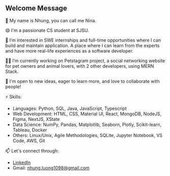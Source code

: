 ## Welcome Message 

👋 My name is Nhung, you can call me Nina.

😄 I'm a passionate CS student at SJSU. 

👀 I’m interested in SWE internships and full-time opportunities where I can build and maintain application. A place where I can learn from the experts and have more real-life experiences as a software developer.

👩‍💻 I’m currently working on Petstagram project, a social networking website for pet owners and animal lovers, with 2 other developers, using MERN Stack. 

🌱 I'm open to new ideas, eager to learn more, and love to collaborate with people!

⚡ Skills:
 
* Languages: Python, SQL, Java, JavaScript, Typescript
* Web Development: HTML, CSS, Material UI, React, MongoDB, NodeJS, Figma, NextJS, XState
* Data Science: NumPy, Pandas, Matplotlib, Seaborn, Plotly, Scikit-learn, Tableau, Docker
* Others: Linux/Unix, Agile Methodologies, SQLite, Jupyter Notebook, VS Code, AWS, Git

📫 Let's connect through:
* [LinkedIn](https://www.linkedin.com/in/nhungluong/)
* Gmail: nhung.luong1098@gmail.com
<!--
**nhungL/nhungL** is a ✨ _special_ ✨ repository because its `README.md` (this file) appears on your GitHub profile.

Here are some ideas to get you started:

- 🔭 I’m currently working on ...
- 🌱 I’m currently learning ...
- 👯 I’m looking to collaborate on ...
- 🤔 I’m looking for help with ...
- 💬 Ask me about ...
- 📫 How to reach me: ...
- 😄 Pronouns: ...
- ⚡ Fun fact: ...
-->
